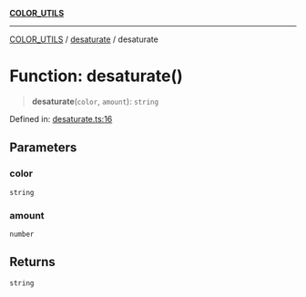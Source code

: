 [**COLOR_UTILS**](../../README.md)

***

[COLOR_UTILS](../../README.md) / [desaturate](../README.md) / desaturate

# Function: desaturate()

> **desaturate**(`color`, `amount`): `string`

Defined in: [desaturate.ts:16](https://github.com/dailker/everyutil/blob/2a1290e25c1270a5e1af64099b97f8d5fc086e59/src/color/desaturate.ts#L16)

## Parameters

### color

`string`

### amount

`number`

## Returns

`string`
